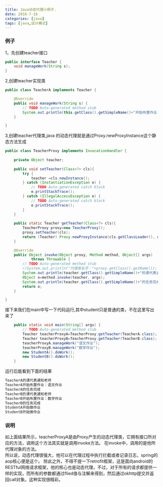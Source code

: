 ```yaml
---
title: Java动态代理小例子.
date: 2016-7-18
categories: [java]
tags: [java,设计模式]
---
```

### 例子
1，先创建teacher接口   
```java
public interface Teacher {
	void manageWork(String s);
}
```
2,创建teacher实现类   
```java
public class TeacherA implements Teacher {

	@Override
	public void manageWork(String s) {
		// TODO Auto-generated method stub
		System.out.println(this.getClass().getSimpleName()+"开始布置作业："+s);
	}

}
```

<!-- more -->

3,创建teacher代理类,java 的动态代理就是通过Proxy.newProxyInstance这个静态方法生成   
```java
public class TeacherProxy implements InvocationHandler {
	
	private Object teacher;
	
	public void setTeacher(Class<?> cls){
		try {
			teacher =cls.newInstance();
		} catch (InstantiationException e) {
			// TODO Auto-generated catch block
			e.printStackTrace();
		} catch (IllegalAccessException e) {
			// TODO Auto-generated catch block
			e.printStackTrace();
		}
	}
	
	public static Teacher getTeacher(Class<?> cls){
		TeacherProxy proxy=new TeacherProxy();
		proxy.setTeacher(cls);
		return (Teacher) Proxy.newProxyInstance(cls.getClassLoader(), cls.getInterfaces(), proxy);
	}

	@Override
	public Object invoke(Object proxy, Method method, Object[] args)
			throws Throwable {
		// TODO Auto-generated method stub
		//System.out.println("代理类名字："+proxy.getClass().getName());
		System.out.println(teacher.getClass().getSimpleName()+"的课代表通知老师");
		Object o=method.invoke(teacher, args);
		System.out.println(teacher.getClass().getSimpleName()+"的任务完成");
		return o;
	}

}
```
接下来我们在main中写一下代码运行,其中student只是普通的类，不在这里写出来了   
```java
	public static void main(String[] args) {
		// TODO Auto-generated method stub
		Teacher teacherProxyA=TeacherProxy.getTeacher(TeacherA.class);
		Teacher teacherProxyB=TeacherProxy.getTeacher(TeacherB.class);
		teacherProxyA.manageWork("语文作业");
		teacherProxyB.manageWork("数学作业");
		new StudentA().doWork();
		new StudentB().doWork();
	}
```
运行后能看到下面的结果
```java
TeacherA的课代表通知老师
TeacherA开始布置作业：语文作业
TeacherA的任务完成
TeacherB的课代表通知老师
TeacherB开始布置作业：数学作业
TeacherB的任务完成
StudentA开始做作业
StudentB开始做作业
```
### 说明
如上面结果所示，teacherProxyA是由Proxy产生的动态代理类，它拥有接口所对应的方法，调用这个方法其实就是调用invoke方法。
在invoke中，调用的是他所代理对象的方法。   
所以说，动态代理很强大，他可以在代理过程中执行拦截或者记录日志，spring的aop核心便是这个。
除此之外，不得不提一下retrofit框架，这是面向android的RESTful网络请求框架，他的核心也是动态代理，不过，对于所有的请求都提供一样的实现，而所有的参数都通过flied值与注解来得到，然后通过okhttp提交并返回call对象。这种实现很精彩。
